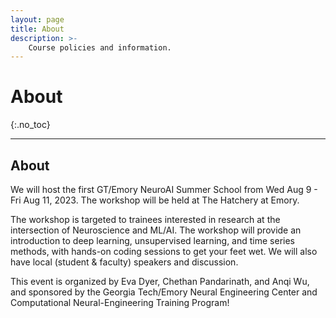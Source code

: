 ```yaml
---
layout: page
title: About
description: >-
    Course policies and information.
---
```


# About
{:.no_toc}

---

## About

We will host the first GT/Emory NeuroAI Summer School from Wed Aug 9 - Fri Aug 11, 2023. The workshop will be held at The Hatchery at Emory.

The workshop is targeted to trainees interested in research at the intersection of Neuroscience and ML/AI. The workshop will provide an introduction to deep learning, unsupervised learning, and time series methods, with hands-on coding sessions to get your feet wet. We will also have local (student & faculty) speakers and discussion.

This event is organized by Eva Dyer, Chethan Pandarinath, and Anqi Wu, and sponsored by the Georgia Tech/Emory Neural Engineering Center and Computational Neural-Engineering Training Program!


